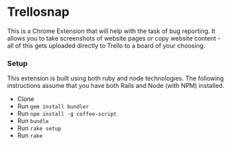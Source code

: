# Trellosnap

This is a Chrome Extension that will help with the task of bug reporting. It allows you to take screenshots of website pages or copy website content - all of this gets uploaded directly to Trello to a board of your choosing.


### Setup

This extension is built using both ruby and node technologies. The following instructions assume that you have both Rails and Node (with NPM) installed.

- Clone
- Run `gem install bundler`
- Run `npm install -g coffee-script`
- Run `bundle`
- Run `rake setup`
- Run `rake`
